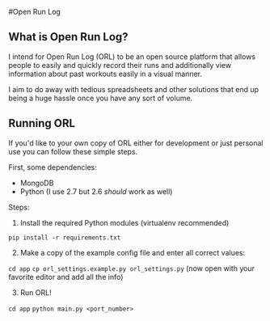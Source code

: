 #Open Run Log

## What is Open Run Log?
I intend for Open Run Log (ORL) to be an open source platform 
that allows people to easily and quickly record their runs and additionally
view information about past workouts easily in a visual manner. 

I aim to do away with tedious spreadsheets and other solutions that end
up being a huge hassle once you have any sort of volume.

## Running ORL
If you'd like to your own copy of ORL either for development or just
personal use you can follow these simple steps.

First, some dependencies:

- MongoDB 
- Python (I use 2.7 but 2.6 *should* work as well)

Steps:

1) Install the required Python modules (virtualenv recommended)

`pip install -r requirements.txt`

2) Make a copy of the example config file and enter all correct values:

`cd app`
`cp orl_settings.example.py orl_settings.py`
(now open with your favorite editor and add all the info)

3) Run ORL!

`cd app`
`python main.py <port_number>`
